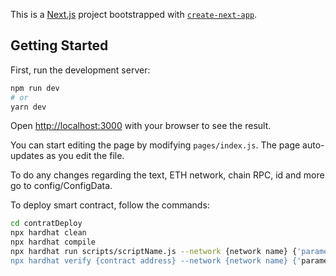 This is a [Next.js](https://nextjs.org/) project bootstrapped with [`create-next-app`](https://github.com/vercel/next.js/tree/canary/packages/create-next-app).

## Getting Started

First, run the development server:

```bash
npm run dev
# or
yarn dev
```

Open [http://localhost:3000](http://localhost:3000) with your browser to see the result.

You can start editing the page by modifying `pages/index.js`. The page auto-updates as you edit the file.

To do any changes regarding the text, ETH network, chain RPC, id and more go to config/ConfigData.


To deploy smart contract, follow the commands:

```bash
cd contratDeploy
npx hardhat clean
npx hardhat compile
npx hardhat run scripts/scriptName.js --network {network name} {'parameter 1',parameter 2'.....}
npx hardhat verify {contract address} --network {network name} {'parameter 1',parameter 2'.....}
```
